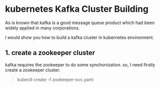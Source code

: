 # kubernetes Kafka Cluster Building

As is known that kafka is a good message queue product which had been widely applied in many corporations.

I would show you how to build a kafka cluster in kubernetes environment.

## 1. create a zookeeper cluster
kafka requires the zookeeper to do some synchonization. so, I need firstly create a zookeeper cluster.

> kubectl create -f zookeeper-svc.yaml